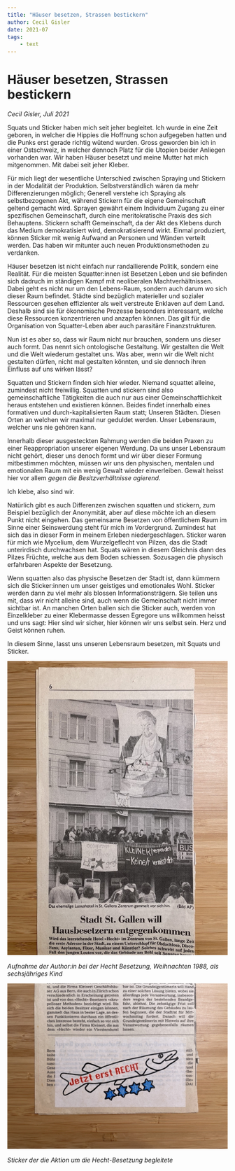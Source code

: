 ```yaml
---
title: "Häuser besetzen, Strassen bestickern"
author: Cecil Gisler
date: 2021-07
tags:
	- text
---
```

# Häuser besetzen, Strassen bestickern
*Cecil Gisler, Juli 2021*

Squats und Sticker haben mich seit jeher begleitet. Ich wurde in eine Zeit geboren, in welcher die Hippies die Hoffnung schon aufgegeben hatten und die Punks erst gerade richtig wütend wurden. Gross geworden bin ich in einer Ostschweiz, in welcher dennoch Platz für die Utopien beider Anliegen vorhanden war. Wir haben Häuser besetzt und meine Mutter hat mich mitgenommen. Mit dabei seit jeher Kleber.
 
 Für mich liegt der wesentliche Unterschied zwischen Spraying und Stickern in der Modalität der Produktion. Selbstverständlich wären da mehr Differenzierungen möglich; Generell verstehe ich Spraying als selbstbezogenen Akt, während Stickern für die eigene Gemeinschaft geltend gemacht wird. Sprayen gewährt einem Individuum Zugang zu einer spezifischen Gemeinschaft, durch eine meritokratische Praxis des sich Behauptens. Stickern schafft Gemeinschaft, da der Akt des Klebens durch das Medium demokratisiert wird, demokratisierend wirkt. Einmal produziert, können Sticker mit wenig Aufwand an Personen und Wänden verteilt werden. Das haben wir mitunter auch neuen Produktionsmethoden zu verdanken.

Häuser besetzen ist nicht einfach nur randallierende Politik, sondern eine Realität. Für die meisten Squatter:innen ist Besetzen Leben und sie befinden sich dadruch im ständigen Kampf mit neoliberalen Machtverhältnissen. Dabei geht es nicht nur um den Lebens-Raum, sondern auch darum wo sich dieser Raum befindet. Städte sind bezüglich materieller und sozialer Ressourcen gesehen effizienter als weit verstreute Enklaven auf dem Land. Deshalb sind sie für ökonomische Prozesse besonders interessant, welche diese Ressourcen konzentrieren und anzapfen können. Das gilt für die Organisation von Squatter-Leben aber auch parasitäre Finanzstrukturen.

Nun ist es aber so, dass wir Raum nicht nur brauchen, sondern uns dieser auch formt. Das nennt sich ontologische Gestaltung. Wir gestalten die Welt und die Welt wiederum gestaltet uns. Was aber, wenn wir die Welt nicht gestalten dürfen, nicht mal gestalten könnten, und sie dennoch ihren Einfluss auf uns wirken lässt?
 
 Squatten und Stickern finden sich hier wieder. Niemand squattet alleine, zumindest nicht freiwillig. Squatten und stickern sind also gemeinschaftliche Tätigkeiten die auch nur aus einer Gemeinschaftlichkeit heraus entstehen und existieren können. Beides findet innerhalb eines formativen und durch-kapitalisierten Raum statt; Unseren Städten. Diesen Orten an welchen wir maximal nur geduldet werden. Unser Lebensraum, welcher uns nie gehören kann. 
 
 Innerhalb dieser ausgesteckten Rahmung werden die beiden Praxen zu einer Reappropriation unserer eigenen Werdung. Da uns unser Lebensraum nicht gehört, dieser uns denoch formt und wir über dieser Formung mitbestimmen möchten, müssen wir uns den physischen, mentalen und emotionalen Raum mit ein wenig Gewalt wieder einverleiben. Gewalt heisst hier vor allem *gegen die Besitzverhältnisse agierend*.
 
 Ich klebe, also sind wir.
 
 Natürlich gibt es auch Differenzen zwischen squatten und stickern, zum Beispiel bezüglich der Anonymität, aber auf diese möchte ich an diesem Punkt nicht eingehen. Das gemeinsame Besetzen von öffentlichem Raum im Sinne einer Seinswerdung steht für mich im Vordergrund. Zumindest hat sich das in dieser Form in meinem Erleben niedergeschlagen. Sticker waren für mich wie Mycelium, dem Wurzelgeflecht von Pilzen, das die Stadt unterirdisch durchwachsen hat. Squats wären in diesem Gleichnis dann des Pilzes Früchte, welche aus dem Boden schiessen. Sozusagen die physisch erfahrbaren Aspekte der Besetzung.
 
 Wenn squatten also das physische Besetzen der Stadt ist, dann kümmern sich die Sticker:innen um unser geistiges und emotionales Wohl. Sticker werden dann zu viel mehr als blossen Informationsträgern. Sie teilen uns mit, dass wir nicht alleine sind, auch wenn die Gemeinschaft nicht immer sichtbar ist. An manchen Orten ballen sich die Sticker auch, werden von Einzelkleber zu einer Klebermasse dessen Egregore uns willkommen heisst und uns sagt: Hier sind wir sicher, hier können wir uns selbst sein. Herz und Geist können ruhen.
 
 In diesem Sinne, lasst uns unseren Lebensraum besetzen, mit Squats und Sticker.

 ![Aufnahme der Author:in bei der Hecht Besetzung, Weihnachten 1988, als sechsjähriges Kind](files/hecht-besetzung.jpeg)
 
 *Aufnahme der Author:in bei der Hecht Besetzung, Weihnachten 1988, als sechsjähriges Kind*

![Sticker der die Aktion um die Hecht-Besetzung begleitete](files/hecht-sticker.jpeg)

*Sticker der die Aktion um die Hecht-Besetzung begleitete*